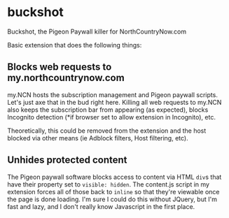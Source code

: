 # buckshot
Buckshot, the Pigeon Paywall killer for NorthCountryNow.com

Basic extension that does the following things:

## Blocks web requests to my.northcountrynow.com
my.NCN hosts the subscription management and Pigeon paywall scripts. Let's just axe that in the bud right here. Killing all web requests to my.NCN also keeps the subscription bar from appearing (as expected), blocks Incognito detection (*if browser set to allow extension in Incognito), etc.

Theoretically, this could be removed from the extension and the host blocked via other means (ie Adblock filters, Host filtering, etc).

## Unhides protected content
The Pigeon paywall software blocks access to content via HTML `div`s that have their property set to `visible: hidden`. The content.js script in my extension forces all of those back to `inline` so that they're viewable once the page is done loading. I'm sure I could do this without JQuery, but I'm fast and lazy, and I don't really know Javascript in the first place.
